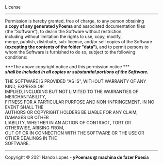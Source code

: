 License
___
Permission is hereby granted, free of charge, to any person obtaining  
**a copy of any generated yPoema** and associated documentation files  
(the "Software"), to dealin the Software without restriction,  
including without limitation the rights to use, copy, modify,  
merge, publish, distribute, sub-license, and/or sell copies of the Software  
**(excepting the contents of the folder "data")**, and to permit persons to  
whom the Software is furnished to do so, subject to the following conditions:  

***The above copyright notice and this permission notice ***  
***shall be included in all copies or substantial portions of the Software.***  

THE SOFTWARE IS PROVIDED "AS IS", WITHOUT WARRANTY OF ANY KIND, EXPRESS OR  
IMPLIED, INCLUDING BUT NOT LIMITED TO THE WARRANTIES OF MERCHANTABILITY,  
FITNESS FOR A PARTICULAR PURPOSE AND NON-INFRINGEMENT. IN NO EVENT SHALL THE  
AUTHORS OR COPYRIGHT HOLDERS BE LIABLE FOR ANY CLAIM, DAMAGES OR OTHER  
LIABILITY, WHETHER IN AN ACTION OF CONTRACT, TORT OR OTHERWISE, ARISING FROM,  
OUT OF OR IN CONNECTION WITH THE SOFTWARE OR THE USE OR OTHER DEALINGS IN THE  
SOFTWARE.  
___
Copyright © 2021 Nando Lopes - **yPoemas @ machina de fazer Poesia**